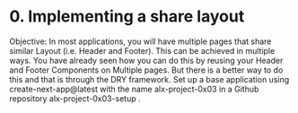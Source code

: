 # 0. Implementing a share layout

Objective: In most applications, you will have multiple pages that share similar Layout (i.e. Header and Footer). This can be achieved in multiple ways. You have already seen how you can do this by reusing your Header and Footer Components on Multiple pages. But there is a better way to do this and that is through the DRY framework. Set up a base application using create-next-app@latest with the name alx-project-0x03 in a Github repository alx-project-0x03-setup .